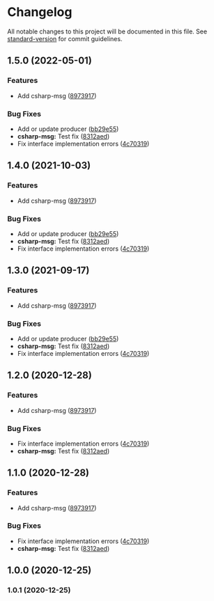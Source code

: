 # Changelog

All notable changes to this project will be documented in this file. See [standard-version](https://github.com/conventional-changelog/standard-version) for commit guidelines.

## 1.5.0 (2022-05-01)


### Features

* Add csharp-msg ([8973917](https://github.com/BayesTech/msg/commit/897391785a6064043719167bd8a1ad92dba410ba))


### Bug Fixes

* Add or update producer ([bb29e55](https://github.com/BayesTech/msg/commit/bb29e555de24e909e8510e02c1fb795b74b6014b))
* **csharp-msg:** Test fix ([8312aed](https://github.com/BayesTech/msg/commit/8312aed50cabc39d47adf29f32fe5123b87dc449))
* Fix interface implementation errors ([4c70319](https://github.com/BayesTech/msg/commit/4c703190641b5b5ec3c69c56fb3ccbc790f9b3e7))

## 1.4.0 (2021-10-03)


### Features

* Add csharp-msg ([8973917](https://github.com/BayesTech/msg/commit/897391785a6064043719167bd8a1ad92dba410ba))


### Bug Fixes

* Add or update producer ([bb29e55](https://github.com/BayesTech/msg/commit/bb29e555de24e909e8510e02c1fb795b74b6014b))
* **csharp-msg:** Test fix ([8312aed](https://github.com/BayesTech/msg/commit/8312aed50cabc39d47adf29f32fe5123b87dc449))
* Fix interface implementation errors ([4c70319](https://github.com/BayesTech/msg/commit/4c703190641b5b5ec3c69c56fb3ccbc790f9b3e7))

## 1.3.0 (2021-09-17)


### Features

* Add csharp-msg ([8973917](https://github.com/BayesTech/msg/commit/897391785a6064043719167bd8a1ad92dba410ba))


### Bug Fixes

* Add or update producer ([bb29e55](https://github.com/BayesTech/msg/commit/bb29e555de24e909e8510e02c1fb795b74b6014b))
* **csharp-msg:** Test fix ([8312aed](https://github.com/BayesTech/msg/commit/8312aed50cabc39d47adf29f32fe5123b87dc449))
* Fix interface implementation errors ([4c70319](https://github.com/BayesTech/msg/commit/4c703190641b5b5ec3c69c56fb3ccbc790f9b3e7))

## 1.2.0 (2020-12-28)


### Features

* Add csharp-msg ([8973917](https://github.com/BayesTech/msg/commit/897391785a6064043719167bd8a1ad92dba410ba))


### Bug Fixes

* Fix interface implementation errors ([4c70319](https://github.com/BayesTech/msg/commit/4c703190641b5b5ec3c69c56fb3ccbc790f9b3e7))
* **csharp-msg:** Test fix ([8312aed](https://github.com/BayesTech/msg/commit/8312aed50cabc39d47adf29f32fe5123b87dc449))

## 1.1.0 (2020-12-28)


### Features

* Add csharp-msg ([8973917](https://github.com/BayesTech/msg/commit/897391785a6064043719167bd8a1ad92dba410ba))


### Bug Fixes

* Fix interface implementation errors ([4c70319](https://github.com/BayesTech/msg/commit/4c703190641b5b5ec3c69c56fb3ccbc790f9b3e7))
* **csharp-msg:** Test fix ([8312aed](https://github.com/BayesTech/msg/commit/8312aed50cabc39d47adf29f32fe5123b87dc449))

## 1.0.0 (2020-12-25)

### 1.0.1 (2020-12-25)
